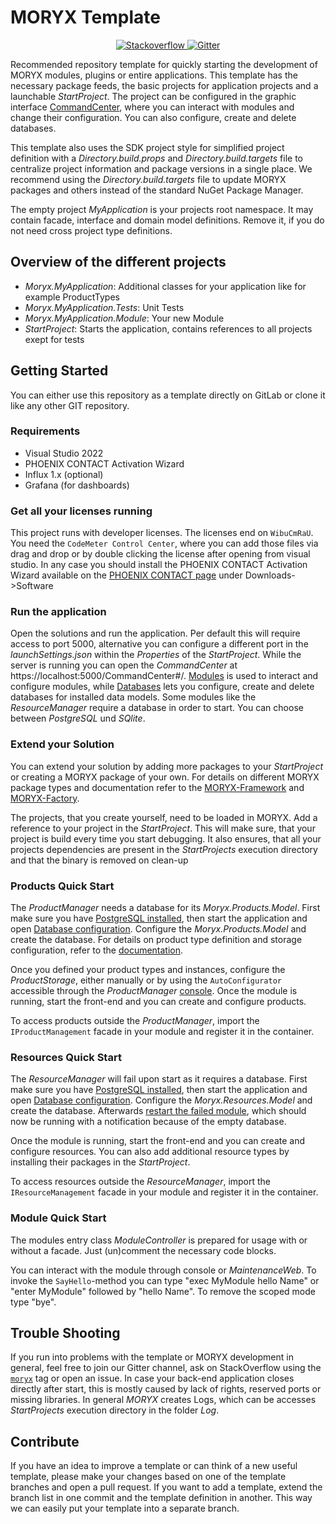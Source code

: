 # MORYX Template

<p align="center">
    <a href="https://stackoverflow.com/questions/tagged/moryx">
        <img src="https://img.shields.io/badge/stackoverflow-ask-orange.svg" alt="Stackoverflow">
    </a>
    <a href="https://gitter.im/PHOENIXCONTACT/MORYX?utm_source=badge&utm_medium=badge&utm_campaign=pr-badge">
        <img src="https://badges.gitter.im/PHOENIXCONTACT/MORYX.svg" alt="Gitter">
    </a>
</p>

Recommended repository template for quickly starting the development of MORYX modules, plugins or entire applications. This template has the necessary package feeds, the basic projects for application projects and a launchable *StartProject*. The project can be configured in the graphic interface  [CommandCenter](https://github.com/PHOENIXCONTACT/MORYX-Framework/blob/dev/docs/manual/commandcenter.md), where you can interact with modules and change their configuration. You can also configure, create and delete databases.

This template also uses the SDK project style for simplified project definition with a *Directory.build.props* and *Directory.build.targets* file to centralize project information and package versions in a single place. We recommend using the *Directory.build.targets*  file to update MORYX packages and others instead of the standard NuGet Package Manager.

The empty project *MyApplication* is your projects root namespace. It may contain facade, interface and domain model definitions. Remove it, if you do not need cross project type definitions.

## Overview of the different projects

- *Moryx.MyApplication*: Additional classes for your application like for example ProductTypes
- *Moryx.MyApplication.Tests*: Unit Tests
- *Moryx.MyApplication.Module*: Your new Module
- *StartProject*: Starts the application, contains references to all projects exept for tests

## Getting Started

You can either use this repository as a template directly on GitLab or clone it like any other GIT repository. 

### Requirements
- Visual Studio 2022
- PHOENIX CONTACT Activation Wizard
- Influx 1.x (optional)
- Grafana (for dashboards)

### Get all your licenses running
This project runs with developer licenses. The licenses end on `WibuCmRaU`. You need the `CodeMeter Control Center`, where you can add those files via drag and drop or by double clicking the license after opening from visual studio. In any case you should install the PHOENIX CONTACT Activation Wizard available on the [PHOENIX CONTACT page](https://www.phoenixcontact.com/de-de/produkte/programmier-software-plcnext-engineer-1046008) under Downloads->Software


### Run the application
Open the solutions and run the application. Per default this will require access to port 5000, alternative you can configure a different port in the *launchSettings.json* within the *Properties* of the *StartProject*. While the server is running you can open the *CommandCenter* at https://localhost:5000/CommandCenter#/. [Modules](https://localhost:5000/CommandCenter#/modules) is used to interact and configure modules, while [Databases](https://localhost:5000/CommandCenter#/databases) lets you configure, create and delete databases for installed data models. Some modules like the *ResourceManager* require a database in order to start. You can choose between *PostgreSQL* und *SQlite*. 

### Extend your Solution
You can extend your solution by adding more packages to your *StartProject* or creating a MORYX package of your own. For details on different MORYX package types and documentation refer to the [MORYX-Framework](https://github.com/PHOENIXCONTACT/MORYX-Framework) and [MORYX-Factory](https://github.com/PHOENIXCONTACT/MORYX-Factory).

The projects, that you create yourself, need to be loaded in MORYX. Add a reference to your project in the *StartProject*. This will make sure, that your project is build every time you start debugging. It also ensures, that all your projects dependencies are present in the *StartProjects* execution directory and that the binary is removed on clean-up

### Products Quick Start

The *ProductManager* needs a database for its *Moryx.Products.Model*. First make sure you have [PostgreSQL installed](https://www.postgresql.org/download/), then start the application and open [Database configuration](http://localhost/maintenanceweb/#/databases). Configure the *Moryx.Products.Model* and create the database. For details on product type definition and storage configuration, refer to the [documentation](https://github.com/PHOENIXCONTACT/MORYX-AbstractionLayer/blob/dev/docs/articles/Products/ProductDefinition.md).

Once you defined your product types and instances, configure the *ProductStorage*, either manually or by using the `AutoConfigurator` accessible through the *ProductManager* [console](http://localhost/maintenanceweb/#/modules/ProductManager/console). Once the module is running, start the front-end and you can create and configure products.

To access products outside the *ProductManager*, import the `IProductManagement` facade in your module and register it in the container.


### Resources Quick Start

The *ResourceManager* will fail upon start as it requires a database. First make sure you have [PostgreSQL installed](https://www.postgresql.org/download/), then start the application and open [Database configuration](http://localhost/maintenanceweb/#/databases). Configure the *Moryx.Resources.Model* and create the database. Afterwards [restart the failed module](http://localhost/maintenanceweb/#/modules/ResourceManager), which should now be running with a notification because of the empty database.

Once the module is running, start the front-end and you can create and configure resources. You can also add additional resource types by installing their packages in the *StartProject*.

To access resources outside the *ResourceManager*, import the `IResourceManagement` facade in your module and register it in the container.

### Module Quick Start

The modules entry class *ModuleController* is prepared for usage with or without a facade. Just (un)comment the necessary code blocks. 

You can interact with the module through console or *MaintenanceWeb*. To invoke the `SayHello`-method you can type "exec MyModule hello Name" or "enter MyModule" followed by "hello Name". To remove the scoped mode type "bye".

## Trouble Shooting

If you run into problems with the template or MORYX development in general, feel free to join our Gitter channel, ask on StackOverflow using the [`moryx`](https://stackoverflow.com/questions/tagged/moryx) tag or open an issue. In case your back-end application closes directly after start, this is mostly caused by lack of rights, reserved ports or missing libraries. In general *MORYX* creates Logs, which can be accesses *StartProjects* execution directory in the folder *Log*.

## Contribute

If you have an idea to improve a template or can think of a new useful template, please make your changes based on one of the template branches and open a pull request. If you want to add a template, extend the branch list in one commit and the template definition in another. This way we can easily put your template into a separate branch. 
